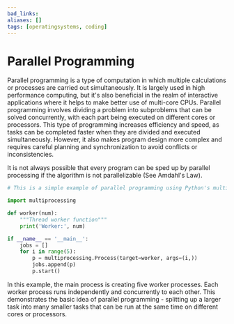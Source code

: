 ```yaml
---
bad_links: 
aliases: []
tags: [operatingsystems, coding]
---
```

# Parallel Programming

Parallel programming is a type of computation in which multiple calculations or processes are carried out simultaneously. It is largely used in high performance computing, but it's also beneficial in the realm of interactive applications where it helps to make better use of multi-core CPUs. Parallel programming involves dividing a problem into subproblems that can be solved concurrently, with each part being executed on different cores or processors. This type of programming increases efficiency and speed, as tasks can be completed faster when they are divided and executed simultaneously. However, it also makes program design more complex and requires careful planning and synchronization to avoid conflicts or inconsistencies.

It is not always possible that every program can be sped up by parallel processing if the algorithm is not parallelizable (See Amdahl's Law).

```Python
# This is a simple example of parallel programming using Python's multiprocessing module.

import multiprocessing

def worker(num):
    """Thread worker function"""
    print('Worker:', num)

if __name__ == '__main__':
    jobs = []
    for i in range(5):
        p = multiprocessing.Process(target=worker, args=(i,))
        jobs.append(p)
        p.start()
```

In this example, the main process is creating five worker processes. Each worker process runs independently and concurrently to each other. This demonstrates the basic idea of parallel programming - splitting up a larger task into many smaller tasks that can be run at the same time on different cores or processors.